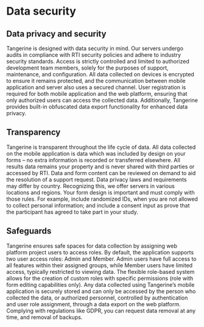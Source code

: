 # Data security

## Data privacy and security

Tangerine is designed with data security in mind. Our servers undergo audits in compliance with RTI security policies and adhere to industry security standards. Access is strictly controlled and limited to authorized development team members, solely for the purposes of support, maintenance, and configuration.
All data collected on devices is encrypted to ensure it remains protected, and the communication between mobile application and server also uses a secured channel. User registration is required for both mobile application and the web platform, ensuring that only authorized users can access the collected data. Additionally, Tangerine provides built-in obfuscated data export functionality for enhanced data privacy.
 
## Transparency

Tangerine is transparent throughout the life cycle of data. All data collected on the mobile application is data which was included by design on your forms – no extra information is recorded or transferred elsewhere. All results data remains your property and is never shared with third parties or accessed by RTI. Data and form content can be reviewed on demand to aid the resolution of a support request. 
Data privacy laws and requirements may differ by country. Recognizing this, we offer servers in various locations and regions. Your form design is important and must comply with those rules. For example, include randomized IDs, when you are not allowed to collect personal information; and include a consent input as prove that the participant has agreed to take part in your study. 
 
## Safeguards

Tangerine ensures safe spaces for data collection by assigning web platform project users to access roles. By default, the application supports two user access roles: Admin and Member. Admin users have full access to all features within their assigned groups, while Member users have limited access, typically restricted to viewing data.
The flexible role-based system allows for the creation of custom roles with specific permissions (role with form editing capabilities only). Any data collected using Tangerine’s mobile application is securely stored and can only be accessed by the person who collected the data, or authorized personnel, controlled by authentication and user role assignment, through a data export on the web platform.
Complying with regulations like GDPR, you can request data removal at any time, and removal of backups.
